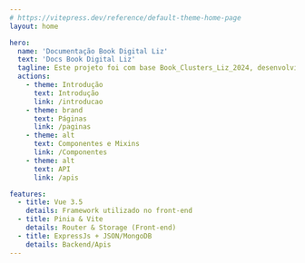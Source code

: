 ```yaml
---
# https://vitepress.dev/reference/default-theme-home-page
layout: home

hero:
  name: 'Documentação Book Digital Liz'
  text: 'Docs Book Digital Liz'
  tagline: Este projeto foi com base Book_Clusters_Liz_2024, desenvolvido pela equipe interna de Marketing. O projeto foi desenvolvido em cima de um PDF, que foi transformado em uma aplicação interativa com links para prateleira infinita.
  actions:
    - theme: Introdução
      text: Introdução
      link: /introducao
    - theme: brand
      text: Páginas
      link: /paginas
    - theme: alt
      text: Componentes e Mixins
      link: /Componentes
    - theme: alt
      text: API
      link: /apis

features:
  - title: Vue 3.5
    details: Framework utilizado no front-end
  - title: Pinia & Vite
    details: Router & Storage (Front-end)
  - title: ExpressJs + JSON/MongoDB
    details: Backend/Apis
---
```

